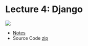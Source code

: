 # Lecture 4: Django

[![](https://cdn.cs50.net/web/2020/spring/lectures/3/lecture3-360p.png)](https://video.cs50.io/w8q0C-C1js4?screen=gytX_rSwZRQ)

- [Notes](https://cs50.harvard.edu/web/2020/notes/3/)
- Source Code [zip](http://cdn.cs50.net/web/2020/spring/lectures/3/src3.zip)
